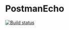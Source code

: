 # PostmanEcho
[![Build status](https://ci.appveyor.com/api/projects/status/6ygrupb2oreeaveq?svg=true)](https://ci.appveyor.com/project/JLissa/postmanecho)
